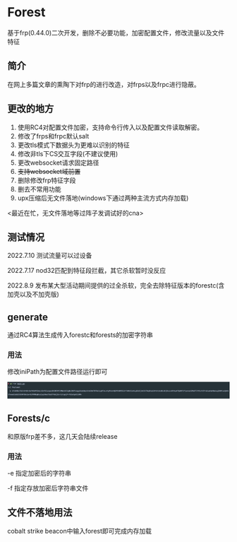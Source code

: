 # Forest
基于frp(0.44.0)二次开发，删除不必要功能，加密配置文件，修改流量以及文件特征



## 简介

在网上多篇文章的熏陶下对frp的进行改造，对frps以及frpc进行隐蔽。



## 更改的地方

1. 使用RC4对配置文件加密，支持命令行传入以及配置文件读取解密。
2. 修改了frps和frpc默认salt
3. 更改tls模式下数据头为更难以识别的特征
4. 修改非tls下CS交互字段(不建议使用)
5. 更改websocket请求固定路径
6. ~~支持websocket域前置~~
7. 删除修改frp特征字段
8. 删去不常用功能
9. upx压缩后无文件落地(windows下通过两种主流方式内存加载)

<最近在忙，无文件落地等过阵子发调试好的cna>



## 测试情况

2022.7.10 测试流量可以过设备

2022.7.17 nod32匹配到特征段拦截，其它杀软暂时没反应

2022.8.9 发布某大型活动期间提供的过全杀软，完全去除特征版本的forestc(含加壳以及不加壳版)

## generate

通过RC4算法生成传入forestc和forests的加密字符串

### 用法

修改iniPath为配置文件路径运行即可

![image-20220716155804127](./img/image-20220716155804127.png)



## Forests/c

和原版frp差不多，这几天会陆续release

### 用法

-e 指定加密后的字符串

-f 指定存放加密后字符串文件



## 文件不落地用法

cobalt strike beacon中输入forest即可完成内存加载
